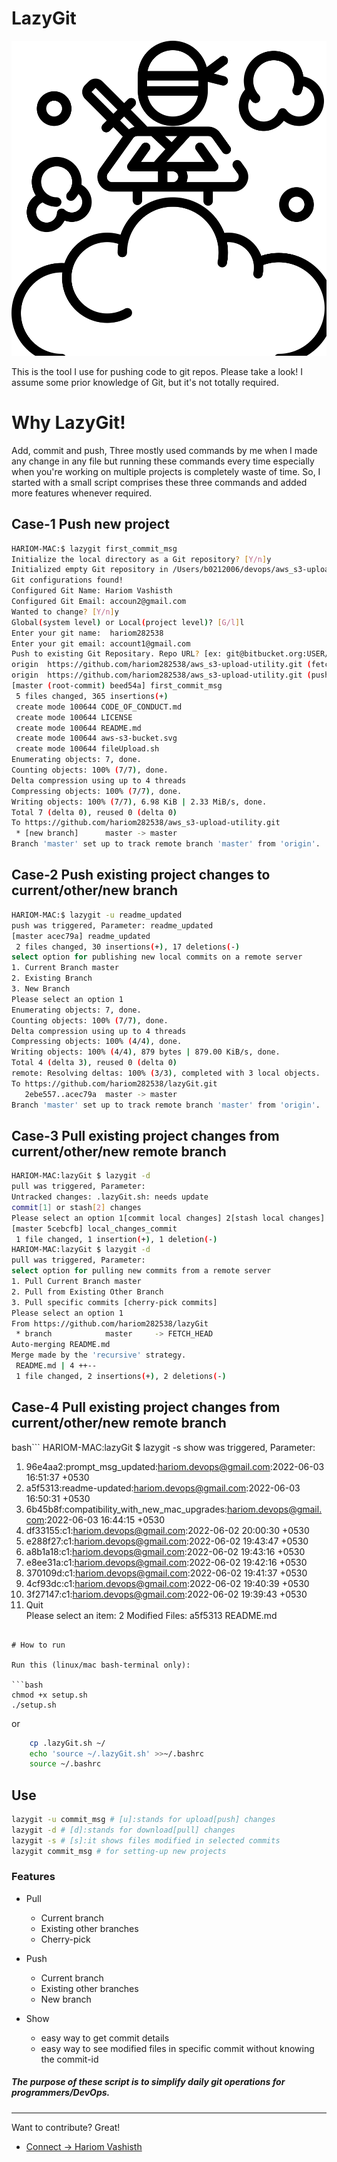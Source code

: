 LazyGit
======================
[![setup-lazygit](logo.svg)](setup-lazygit)

This is the tool I use for pushing code to git repos. Please take a look! I assume some prior knowledge of Git, but it's not totally required.

#  Why LazyGit!

Add, commit and push, Three mostly used commands by me when I made any change in any file but running these commands every time especially when you're working on multiple projects is completely waste of time. So, I started with a small script comprises these three commands and added more features whenever required. 

## Case-1 Push new project 

```bash
HARIOM-MAC:$ lazygit first_commit_msg
Initialize the local directory as a Git repository? [Y/n]y
Initialized empty Git repository in /Users/b0212006/devops/aws_s3-upload-utility/.git/
Git configurations found!
Configured Git Name: Hariom Vashisth
Configured Git Email: accoun2@gmail.com
Wanted to change? [Y/n]y
Global(system level) or Local(project level)? [G/l]l
Enter your git name:  hariom282538
Enter your git email: account1@gmail.com
Push to existing Git Repositary. Repo URL? [ex: git@bitbucket.org:USER/REPO.git]https://github.com/hariom282538/aws_s3-upload-utility.git
origin  https://github.com/hariom282538/aws_s3-upload-utility.git (fetch)
origin  https://github.com/hariom282538/aws_s3-upload-utility.git (push)
[master (root-commit) beed54a] first_commit_msg
 5 files changed, 365 insertions(+)
 create mode 100644 CODE_OF_CONDUCT.md
 create mode 100644 LICENSE
 create mode 100644 README.md
 create mode 100644 aws-s3-bucket.svg
 create mode 100644 fileUpload.sh
Enumerating objects: 7, done.
Counting objects: 100% (7/7), done.
Delta compression using up to 4 threads
Compressing objects: 100% (7/7), done.
Writing objects: 100% (7/7), 6.98 KiB | 2.33 MiB/s, done.
Total 7 (delta 0), reused 0 (delta 0)
To https://github.com/hariom282538/aws_s3-upload-utility.git
 * [new branch]      master -> master
Branch 'master' set up to track remote branch 'master' from 'origin'.
```

## Case-2 Push existing project changes to current/other/new branch

```bash
HARIOM-MAC:$ lazygit -u readme_updated
push was triggered, Parameter: readme_updated
[master acec79a] readme_updated
 2 files changed, 30 insertions(+), 17 deletions(-)
select option for publishing new local commits on a remote server
1. Current Branch master
2. Existing Branch
3. New Branch
Please select an option 1
Enumerating objects: 7, done.
Counting objects: 100% (7/7), done.
Delta compression using up to 4 threads
Compressing objects: 100% (4/4), done.
Writing objects: 100% (4/4), 879 bytes | 879.00 KiB/s, done.
Total 4 (delta 3), reused 0 (delta 0)
remote: Resolving deltas: 100% (3/3), completed with 3 local objects.
To https://github.com/hariom282538/lazyGit.git
   2ebe557..acec79a  master -> master
Branch 'master' set up to track remote branch 'master' from 'origin'.
```

## Case-3 Pull existing project changes from current/other/new remote branch

```bash
HARIOM-MAC:lazyGit $ lazygit -d
pull was triggered, Parameter: 
Untracked changes: .lazyGit.sh: needs update
commit[1] or stash[2] changes
Please select an option 1[commit local changes] 2[stash local changes] 1
[master 5cebcfb] local_changes_commit
 1 file changed, 1 insertion(+), 1 deletion(-)
HARIOM-MAC:lazyGit $ lazygit -d
pull was triggered, Parameter: 
select option for pulling new commits from a remote server
1. Pull Current Branch master
2. Pull from Existing Other Branch
3. Pull specific commits [cherry-pick commits]
Please select an option 1
From https://github.com/hariom282538/lazyGit
 * branch            master     -> FETCH_HEAD
Auto-merging README.md
Merge made by the 'recursive' strategy.
 README.md | 4 ++--
 1 file changed, 2 insertions(+), 2 deletions(-)
```

## Case-4 Pull existing project changes from current/other/new remote branch

bash```
HARIOM-MAC:lazyGit $ lazygit -s 
show was triggered, Parameter: 
1) 96e4aa2:prompt_msg_updated:hariom.devops@gmail.com:2022-06-03 16:51:37 +0530                                                                                                                
2) a5f5313:readme-updated:hariom.devops@gmail.com:2022-06-03 16:50:31 +0530                                                                                                                    
3) 6b45b8f:compatibility_with_new_mac_upgrades:hariom.devops@gmail.com:2022-06-03 16:44:15 +0530                                                                                               
4) df33155:c1:hariom.devops@gmail.com:2022-06-02 20:00:30 +0530                                                                                                                                
5) e288f27:c1:hariom.devops@gmail.com:2022-06-02 19:43:47 +0530                                                                                                                                
6) a8b1a18:c1:hariom.devops@gmail.com:2022-06-02 19:43:16 +0530                                                                                                                                
7) e8ee31a:c1:hariom.devops@gmail.com:2022-06-02 19:42:16 +0530                                                                                                                                
8) 370109d:c1:hariom.devops@gmail.com:2022-06-02 19:41:37 +0530                                                                                                                                
9) 4cf93dc:c1:hariom.devops@gmail.com:2022-06-02 19:40:39 +0530                                                                                                                                
10) 3f27147:c1:hariom.devops@gmail.com:2022-06-02 19:39:43 +0530                                                                                                                               
11) Quit                                                                                                                                                                                       
Please select an item: 2
Modified Files: a5f5313
README.md                                                                                                                               
```

# How to run

Run this (linux/mac bash-terminal only):

```bash
chmod +x setup.sh
./setup.sh
```
or
```bash
    cp .lazyGit.sh ~/
    echo 'source ~/.lazyGit.sh' >>~/.bashrc
    source ~/.bashrc
```

## Use
```bash
lazygit -u commit_msg # [u]:stands for upload[push] changes
lazygit -d # [d]:stands for download[pull] changes
lazygit -s # [s]:it shows files modified in selected commits
lazygit commit_msg # for setting-up new projects
```

### Features

- Pull
   - Current branch
   - Existing other branches
   - Cherry-pick

- Push
   - Current branch
   - Existing other branches
   - New branch

- Show
   - easy way to get commit details
   - easy way to see modified files in specific commit without knowing the commit-id

##### The purpose of these script is to simplify daily git operations for programmers/DevOps. 

----
Want to contribute? Great!
 - [Connect ->  Hariom Vashisth](mailto:hariom.devops@gmail.com)
